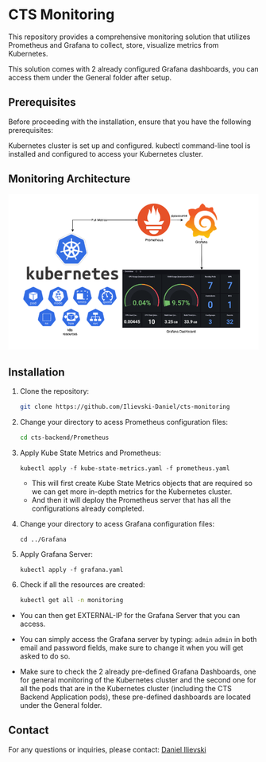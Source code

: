# CTS Monitoring

This repository provides a comprehensive monitoring solution that utilizes Prometheus and Grafana to collect, store, visualize metrics from Kubernetes.

This solution comes with 2 already configured Grafana dashboards, you can access them under the General folder after setup.

## Prerequisites

Before proceeding with the installation, ensure that you have the following prerequisites:

Kubernetes cluster is set up and configured.
kubectl command-line tool is installed and configured to access your Kubernetes cluster.

## Monitoring Architecture

![Monitoring Design](./Images/monitoring.png?raw=true)

## Installation

1. Clone the repository:

   ```bash
   git clone https://github.com/Ilievski-Daniel/cts-monitoring
   ```

2. Change your directory to acess Prometheus configuration files:

   ```bash
   cd cts-backend/Prometheus
   ```

3. Apply Kube State Metrics and Prometheus:

    ```
    kubectl apply -f kube-state-metrics.yaml -f prometheus.yaml
    ```

    - This will first create Kube State Metrics objects that are required so we can get more in-depth metrics for the Kubernetes cluster.
    - And then it will deploy the Prometheus server that has all the configurations already completed.

4. Change your directory to acess Grafana configuration files:

    ```
    cd ../Grafana
    ```

5. Apply Grafana Server:

    ```
    kubectl apply -f grafana.yaml
    ```

6. Check if all the resources are created:

    ```sh
    kubectl get all -n monitoring
    ```

- You can then get EXTERNAL-IP for the Grafana Server that you can access.

- You can simply access the Grafana server by typing: ```admin``` ```admin``` in both email and password fields, make sure to change it when you will get asked to do so.

- Make sure to check the 2 already pre-defined Grafana Dashboards, one for general monitoring of the Kubernetes cluster and the second one for all the pods that are in the Kubernetes cluster (including the CTS Backend Application pods), these pre-defined dashboards are located under the General folder.

## Contact
For any questions or inquiries, please contact: [Daniel Ilievski](https://www.linkedin.com/in/danielilievski/)